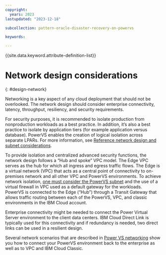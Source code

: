 ```yaml
---
copyright:
  years: 2023
lastupdated: "2023-12-18"

subcollection: pattern-oracle-disaster-recovery-on-powervs

keywords:

---
```

{{site.data.keyword.attribute-definition-list}}

# Network design considerations
{: #design-network}

Networking is a key aspect of any cloud deployment that should not be overlooked. The network design should consider enterprise connectivity, latency, throughput, resiliency, and security requirements.

For security purposes, it is recommended to isolate production from nonproduction workloads as a best practice. In addition, it’s also a best practice to isolate by application tiers (for example application versus database). PowerVS enables the creation of logical isolation across separate LPARs. For more information, see [Reference network design and subnet considerations](/docs/power-iaas?topic=power-iaas-network-architecture-diagrams).

To provide isolation and centralized advanced security functions, the network design follows a “Hub and spoke” VPC model. The Edge VPC serves as the hub for which all ingress and egress traffic flows. The Edge is a virtual network (VPC) that acts as a central point of connectivity to on-premises network and all other VPC and PowerVS environments. To achieve network isolation, [one must consider the PowerVS subnet](/docs/power-iaas?topic=power-iaas-configuring-subnet) and the use of a virtual firewall in VPC used as a default gateway for the workloads. PowerVS is connected to the Edge (“Hub”) through a Transit Gateway that allows traffic routing between each of the PowerVS, VPC, and classic environments in the IBM Cloud account.

Enterprise connectivity might be needed to connect the Power Virtual Server environment to the client data centers. IBM Cloud Direct Link is typically used for this connectivity and if redundancy is needed, two direct links can be used in a resilient design.

Several network scenarios that are described in [Power VS networking](/docs/power-iaas?topic=power-iaas-network-architecture-diagrams) show you how to connect your PowerVS environment back to the enterprise as well as to VPC and IBM Cloud Classic.
